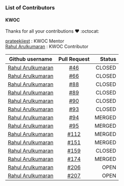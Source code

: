 ### List of Contributors

#### KWOC

Thanks for all your contributions :heart: :octocat:


[prateekiiest](https://github.com/prateekiiest) : KWOC Mentor <br>
[Rahul Arulkumaran](https://github.com/rahulkumaran) : KWOC Contributor <br>

| Github username      | Pull Request           | Status  |
| ------------- |:-------------:| -----:|
|[Rahul Arulkumaran](https://github.com/rahulkumaran)| [#46](https://github.com/codeIIEST/Algorithms/pull/46) | CLOSED |
|[Rahul Arulkumaran](https://github.com/rahulkumaran)| [#66](https://github.com/codeIIEST/Algorithms/pull/66) | CLOSED |
|[Rahul Arulkumaran](https://github.com/rahulkumaran)| [#88](https://github.com/codeIIEST/Algorithms/pull/88) | CLOSED |
|[Rahul Arulkumaran](https://github.com/rahulkumaran)| [#89](https://github.com/codeIIEST/Algorithms/pull/89) | CLOSED |
|[Rahul Arulkumaran](https://github.com/rahulkumaran)| [#90](https://github.com/codeIIEST/Algorithms/pull/90) | CLOSED |
|[Rahul Arulkumaran](https://github.com/rahulkumaran)| [#93](https://github.com/codeIIEST/Algorithms/pull/93) | CLOSED |
|[Rahul Arulkumaran](https://github.com/rahulkumaran)| [#94](https://github.com/codeIIEST/Algorithms/pull/94) | MERGED |
|[Rahul Arulkumaran](https://github.com/rahulkumaran)| [#95](https://github.com/codeIIEST/Algorithms/pull/95) | MERGED |
|[Rahul Arulkumaran](https://github.com/rahulkumaran)| [#112](https://github.com/codeIIEST/Algorithms/pull/112) | MERGED |
|[Rahul Arulkumaran](https://github.com/rahulkumaran)| [#151](https://github.com/codeIIEST/Algorithms/pull/151) | MERGED |
|[Rahul Arulkumaran](https://github.com/rahulkumaran)| [#159](https://github.com/codeIIEST/Algorithms/pull/159) | CLOSED |
|[Rahul Arulkumaran](https://github.com/rahulkumaran)| [#174](https://github.com/codeIIEST/Algorithms/pull/174) | MERGED |
|[Rahul Arulkumaran](https://github.com/rahulkumaran)| [#206](https://github.com/codeIIEST/Algorithms/pull/206) | OPEN |
|[Rahul Arulkumaran](https://github.com/rahulkumaran)| [#207](https://github.com/codeIIEST/Algorithms/pull/46) | OPEN |
